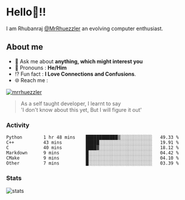 
  
  
# Hello:wave:!!
I am Rhubanraj [@MrRhuezzler](https://github.com/MrRhuezzler) an evolving computer enthusiast.

## About me
<!-- - :sparkles: I'm currently working on [**de-viz**](https://github.com/MrRhuezzler/de-viz) -->
<!-- - :sparkles: Previously worked in [**Journal Management System**](https://manuscript.psgtech.ac.in) -->
<!-- - :book: I'm currently learning **Microservices Architecture** -->
- :speech_balloon: Ask me about **anything, which might interest you**
- :man: Pronouns : **He/Him**
- :interrobang: Fun fact : **I Love Connections and Confusions**.
- :globe_with_meridians: Reach me :  
  
[![mrrhuezzler](https://img.shields.io/badge/LinkedIn-0077B5?style=for-the-badge&logo=linkedin&logoColor=white)](https://www.linkedin.com/in/mrrhuezzler/)
<!--
### Interesting things, I found :bangbang:
-->
<!--
## Skills

## Drop a, Hi !
-->

<!-- 
Quotes
>  Always we overestimate the amount of work we can do in a day,  
>  and underestimate the amount we can do in our lifetime.
-->

> As a self taught developer, I learnt to say  
> 'I don't know about this yet, But I will figure it out'

### Activity
<!--START_SECTION:waka-->

```text
Python        1 hr 48 mins    ████████████▒░░░░░░░░░░░░   49.33 %
C++           43 mins         █████░░░░░░░░░░░░░░░░░░░░   19.91 %
C             40 mins         ████▓░░░░░░░░░░░░░░░░░░░░   18.12 %
Markdown      9 mins          █░░░░░░░░░░░░░░░░░░░░░░░░   04.42 %
CMake         9 mins          █░░░░░░░░░░░░░░░░░░░░░░░░   04.10 %
Other         7 mins          █░░░░░░░░░░░░░░░░░░░░░░░░   03.39 %
```

<!--END_SECTION:waka-->

### Stats
![stats](https://github-readme-streak-stats.herokuapp.com/?user=MrRhuezzler)
